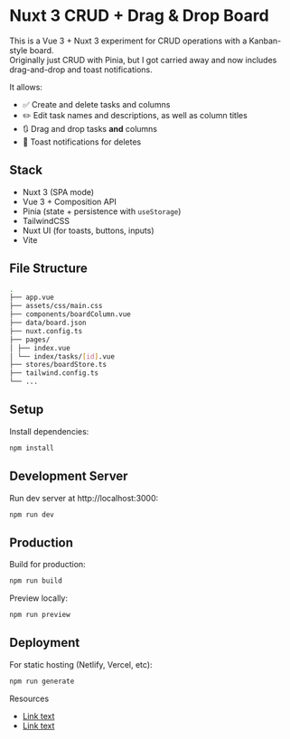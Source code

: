 # Nuxt 3 CRUD + Drag & Drop Board
This is a Vue 3 + Nuxt 3 experiment for CRUD operations with a Kanban-style board.  
Originally just CRUD with Pinia, but I got carried away and now includes drag-and-drop and toast notifications.

It allows:
- ✅ Create and delete tasks and columns  
- ✏️ Edit task names and descriptions, as well as column titles  
- 🔃 Drag and drop tasks **and** columns  
- 🔔 Toast notifications for deletes

## Stack

- Nuxt 3 (SPA mode)
- Vue 3 + Composition API
- Pinia (state + persistence with `useStorage`)
- TailwindCSS
- Nuxt UI (for toasts, buttons, inputs)
- Vite

## File Structure

```bash
.
├── app.vue
├── assets/css/main.css
├── components/boardColumn.vue
├── data/board.json
├── nuxt.config.ts
├── pages/
│ ├── index.vue
│ └── index/tasks/[id].vue
├── stores/boardStore.ts
├── tailwind.config.ts
└── ...
```

## Setup

Install dependencies:
```bash
npm install
```

## Development Server
Run dev server at http://localhost:3000:
```bash
npm run dev
```

## Production
Build for production:
```bash
npm run build
```

Preview locally:
```bash
npm run preview
```

## Deployment
For static hosting (Netlify, Vercel, etc):
```bash
npm run generate
```

Resources
- [Link text](https://nuxt.com/docs/getting-started/introduction)
- [Link text](https://nuxt.com/docs/getting-started/deployment)

